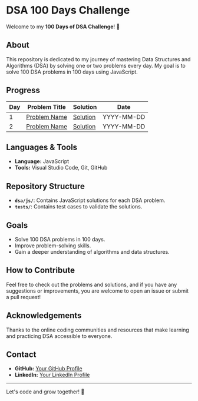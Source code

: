 # DSA 100 Days Challenge

Welcome to my **100 Days of DSA Challenge**! 🎯

## About

This repository is dedicated to my journey of mastering Data Structures and Algorithms (DSA) by solving one or two problems every day. My goal is to solve 100 DSA problems in 100 days using JavaScript.

## Progress

| Day | Problem Title | Solution | Date |
|-----|---------------|----------|------|
| 1   | [Problem Name](link-to-problem) | [Solution](link-to-solution) | YYYY-MM-DD |
| 2   | [Problem Name](link-to-problem) | [Solution](link-to-solution) | YYYY-MM-DD |
<!-- Add more rows as you progress -->

## Languages & Tools

- **Language:** JavaScript
- **Tools:** Visual Studio Code, Git, GitHub

## Repository Structure

- **`dsa/js/`**: Contains JavaScript solutions for each DSA problem.
- **`tests/`**: Contains test cases to validate the solutions.

## Goals

- Solve 100 DSA problems in 100 days.
- Improve problem-solving skills.
- Gain a deeper understanding of algorithms and data structures.

## How to Contribute

Feel free to check out the problems and solutions, and if you have any suggestions or improvements, you are welcome to open an issue or submit a pull request!

## Acknowledgements

Thanks to the online coding communities and resources that make learning and practicing DSA accessible to everyone.

## Contact

- **GitHub:** [Your GitHub Profile](https://github.com/manishkr108)
- **LinkedIn:** [Your LinkedIn Profile](https://www.linkedin.com/in/manishk799/)

---

Let's code and grow together! 🚀
